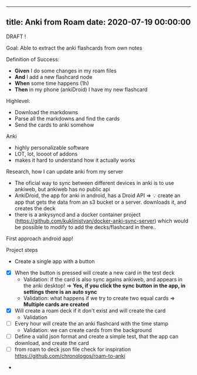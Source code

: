 
---
title: Anki from Roam
date: 2020-07-19 00:00:00
---


DRAFT !





Goal: Able to extract the anki  flashcards from own notes


Definition of Success:
  - **Given** I do some changes in my roam files
  - **And** I add a new flashcard node
  - **When** some time happens (1h)
  - **Then** in my phone (ankiDroid) I have my new flashcard


Highlevel:
  - Download the markdowns
  - Parse all the markdowns and find the cards
  - Send the cards to anki somehow


Anki
  - highly personalizable software
  - LOT, lot, loooot of addons
  - makes it hard to understand how it actually works


Research, how I can update anki from my server
  - The oficial way to sync between different devices in anki is to use ankiweb, but ankiweb has no public api
  - AnkiDroid, the app for anki in android, has a Droid API => 💡 create an app that gets the data from an s3 bucket or a server. downloads it, and creates the deck
  - there is a ankysyncd and a docker container project (https://github.com/kuklinistvan/docker-anki-sync-server) which would be possible to modify to add the decks/flashcard in there..


First approach android app!


Project steps
  - Create a single app with a button
  - [x] When the button is pressed will create a new card in the test deck
      - Validation: if the card is also sync agains ankiweb, and appears in the anki desktop! => **Yes, if you click the sync button in the app, in settings there is an auto sync**
      - Validation: what happens if we try to create two equal cards => **Multiple cards are created**
  - [x] Will create a roam deck if it don't exist and will create the card
      - Validation 
  - [ ]  Every hour will create the an anki flashcard with the time stamp
      - Validation: we can create cards from the background
  - [ ] Define a valid json format  and create a simple test, that the app can download, and create the card
  - [ ] from roam to deck json file check for inspiration https://github.com/chronologos/roam-to-anki
  - 
